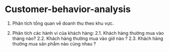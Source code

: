 # Customer-behavior-analysis
1. Phân tích tổng quan về doanh thu theo khu vực.

2. Phân tích các hành vi của khách hàng:
2.1. Khách hàng thường mua vào tháng nào?
2.2. Khách hàng thường mua vào giờ nào ?
2.3. Khách hàng thường mua sản phẩm nào cùng nhau ?
